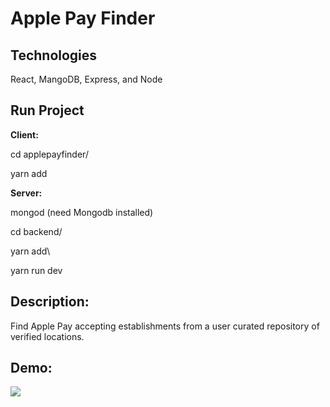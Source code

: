 

# Apple Pay Finder

## Technologies
  React, MangoDB, Express, and Node

## Run Project

**Client:**

cd applepayfinder/

yarn add

**Server:**

mongod (need Mongodb installed)

cd backend/

yarn add\

yarn run dev



Description:
------------

Find Apple Pay accepting establishments from a user curated repository of verified locations.

Demo:
-----
![](demo/home_page.gif)
